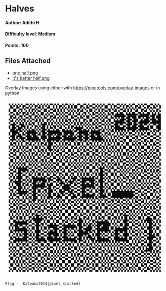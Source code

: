 # Halves 
#### Author: Adithi H
#### Difficulty level: Medium
#### Points: 100

## Files Attached 
* [one half.png](/Halves/one%20half.png)
* [it's better half.png](/Halves/it's%20better%20half.png)

Overlay Images
using either with https://pinetools.com/overlay-images or in python

![halves](https://github.com/IEEE-PESIT-Student-Branch/kalpana2024/blob/51badcc2a62f0ec384da744b23a099224109d90d/Kalpana2024-Magical-Contest-Official-Writeups/z_images/halves.png)

`Flag -  Kalpana2024{pixel_stacked}`
